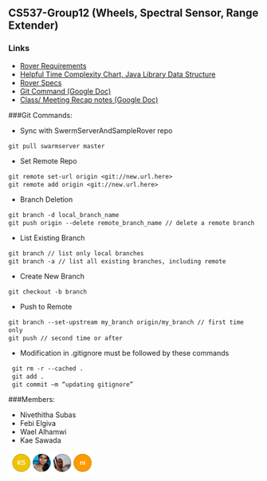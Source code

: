 ## CS537-Group12 (Wheels,	Spectral Sensor,	Range Extender)
### Links
- <a href="http://csns.calstatela.edu/site/s16/cs537-1/item/5402135" target="_blank">Rover Requirements</a>
- <a href="http://bit.ly/1SB3qat" target="_blank">Helpful Time Complexity Chart, Java Library Data Structure</a>
- <a href="http://bit.ly/1QnSPYJ" target="_blank">Rover Specs</a>
- <a href="http://bit.ly/23FXbY5" target="_blank">Git Command (Google Doc)</a>
- <a href="http://bit.ly/1qPuqH0 " target="_blank">Class/ Meeting Recap notes (Google Doc)</a>

###Git Commands:
* Sync with SwermServerAndSampleRover repo
```
git pull swarmserver master
```
* Set Remote Repo
```
git remote set-url origin <git://new.url.here>
git remote add origin <git://new.url.here>
```


* Branch Deletion
```
git branch -d local_branch_name
git push origin --delete remote_branch_name // delete a remote branch 
```


* List Existing Branch
```
git branch // list only local branches
git branch -a // list all existing branches, including remote
```

* Create New Branch
```
git checkout -b branch 
```


* Push to Remote
```
git branch --set-upstream my_branch origin/my_branch // first time only
git push // second time or after
```

* Modification in .gitignore must be followed by these commands
```
 git rm -r --cached . 
 git add .
 git commit –m “updating gitignore”    
```

###Members:
* Nivethitha Subas
* Febi Elgiva
* Wael Alhamwi
* Kae Sawada

![Group 12 members](
https://github.com/ks1k1/cs537-ks1k1/blob/master/images/members.PNG)

